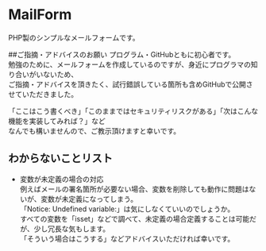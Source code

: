 # MailForm
PHP製のシンプルなメールフォームです。

##ご指摘・アドバイスのお願い
プログラム・GitHubともに初心者です。  
勉強のために、メールフォームを作成しているのですが、身近にプログラマの知り合いがいないため、  
ご指摘・アドバイスを頂きたく、試行錯誤している箇所も含めGitHubで公開させていただきました。

「ここはこう書くべき」「このままではセキュリティリスクがある」「次はこんな機能を実装してみれば？」など  
なんでも構いませんので、ご教示頂けますと幸いです。  

## わからないことリスト
* 変数が未定義の場合の対応  
例えばメールの署名箇所が必要ない場合、変数を削除しても動作に問題はないが、変数が未定義になってしまう。  
「Notice: Undefined variable:」は気にしなくていいのでしょうか。  
すべての変数を「isset」などで調べて、未定義の場合定義することは可能だが、少し冗長な気もします。  
「そういう場合はこうする」などアドバイスいただければ幸いです。